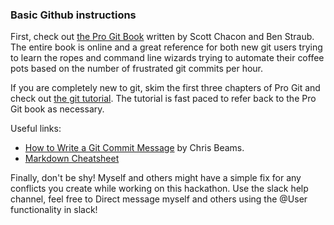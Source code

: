 ### Basic Github instructions

First, check out [the Pro Git Book](https://git-scm.com/book/en/v2) written by
Scott Chacon and Ben Straub.  The entire book is online and a great reference
for both new git users trying to learn the ropes and command line wizards
trying to automate their coffee pots based on the number of frustrated git
commits per hour.

If you are completely new to git, skim the first three chapters of Pro Git
and check out [the git tutorial](https://git-scm.com/docs/gittutorial).  The 
tutorial is fast paced to refer back to the Pro Git book as necessary.

Useful links:
* [How to Write a Git Commit Message](https://chris.beams.io/posts/git-commit/)
  by Chris Beams.
* [Markdown Cheatsheet](https://github.com/adam-p/markdown-here/wiki/Markdown-Cheatsheet#emphasis)

Finally, don't be shy!  Myself and others might have a simple fix for any
conflicts you create while working on this hackathon.  Use the slack help
channel, feel free to Direct message myself and others using the @User
functionality in slack!
